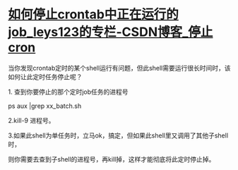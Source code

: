 # [如何停止crontab中正在运行的job_leys123的专栏-CSDN博客_停止cron](https://blog.csdn.net/leys123/article/details/52937175)

当你发现crontab定时的某个shell运行有问题，但此shell需要运行很长时间时，该如何让此定时任务停止呢？

1\. 查到你要停止的那个定时job任务的进程号

ps aux |grep xx\_batch.sh 

2.kill-9 进程号。

3.如果此shell为单任务时，立马ok，搞定，但如果此shell里又调用了其他子shell时，

则你需要去查到子shell的进程号，再kill掉，这样才能彻底将此定时停止掉。
